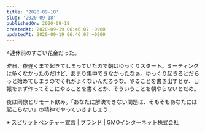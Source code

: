 ```yaml
---
title: '2020-09-18'
slug: '2020-09-18'
publishedOn: 2020-09-18
createdAt: 2020-09-19 06:46:07 +0900
updatedAt: 2020-09-19 06:46:07 +0900
---
```

4連休前のすごい花金だった。

昨日、夜遅くまで起きてしまっていたので朝はゆっくりスタート。ミーティングは多くなかったのだけど、あまり集中できなかったなぁ。ゆっくり起きるとだらっと始めてしまうのでそれがよくないんだろうな。やることを書き出すとか、日報をまず作ってそこにやることを書くとか、そういうことを朝やらないとだめ。

夜は同僚とリモート飲み。「あなたに解決できない問題は、そもそもあなたには起こらない」の精神でやっていきましょう…

※ [スピリットベンチャー宣言 | ブランド | GMOインターネット株式会社](https://www.gmo.jp/brand/sv/)
